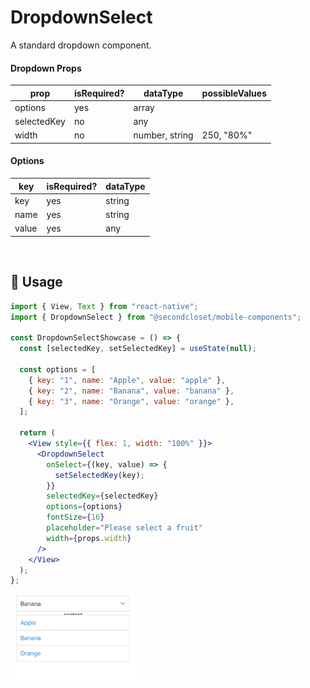# DropdownSelect

A standard dropdown component.

<!--- https://www.tablesgenerator.com/markdown_tables -->

#### Dropdown Props

| prop        | isRequired? | dataType       | possibleValues |
| ----------- | ----------- | -------------- | -------------- |
| options     | yes         | array          |                |
| selectedKey | no          | any            |                |
| width       | no          | number, string | 250, "80%"     |

#### Options

| key   | isRequired? | dataType |
| ----- | ----------- | -------- |
| key   | yes         | string   |
| name  | yes         | string   |
| value | yes         | any      |

<br/>

## 🔨 Usage

```jsx
import { View, Text } from "react-native";
import { DropdownSelect } from "@secondcloset/mobile-components";

const DropdownSelectShowcase = () => {
  const [selectedKey, setSelectedKey] = useState(null);

  const options = [
    { key: "1", name: "Apple", value: "apple" },
    { key: "2", name: "Banana", value: "banana" },
    { key: "3", name: "Orange", value: "orange" },
  ];

  return (
    <View style={{ flex: 1, width: "100%" }}>
      <DropdownSelect
        onSelect={(key, value) => {
          setSelectedKey(key);
        }}
        selectedKey={selectedKey}
        options={options}
        fontSize={16}
        placeholder="Please select a fruit"
        width={props.width}
      />
    </View>
  );
};
```

<img src="https://github.com/SecondCloset/mobile-components/blob/master/docs/images/DropdownSelect/sample_dropdown.png?raw=true" alt="DropdownSelect" width="200">

<br/>
